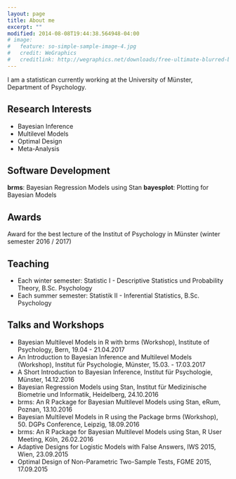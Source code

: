 ```yaml
---
layout: page
title: About me
excerpt: ""
modified: 2014-08-08T19:44:38.564948-04:00
# image:
#   feature: so-simple-sample-image-4.jpg
#   credit: WeGraphics
#   creditlink: http://wegraphics.net/downloads/free-ultimate-blurred-background-pack/
---
```


I am a statistican currently working at the University of Münster, Department of Psychology.

## Research Interests

* Bayesian Inference
* Multilevel Models
* Optimal Design
* Meta-Analysis

## Software Development

**brms**: Bayesian Regression Models using Stan
**bayesplot**: Plotting for Bayesian Models

## Awards

Award for the best lecture of the Institut of Psychology in Münster (winter semester 2016 / 2017) 

## Teaching

* Each winter semester: Statistic I - Descriptive Statistics und Probability Theory, B.Sc. Psychology
* Each summer semester: Statistik II - Inferential Statistics, B.Sc. Psychology

## Talks and Workshops

* Bayesian Multilevel Models in R with brms (Workshop), Institute of Psychology, Bern, 19.04 - 21.04.2017
* An Introduction to Bayesian Inference and Multilevel Models (Workshop), Institut für Psychologie, Münster, 15.03. - 17.03.2017
* A Short Introduction to Bayesian Inference, Institut für Psychologie, Münster, 14.12.2016
* Bayesian Regression Models using Stan, Institut für Medizinische Biometrie und Informatik, Heidelberg, 24.10.2016
* brms: An R Package for Bayesian Multilevel Models using Stan, eRum, Poznan, 13.10.2016 
* Bayesian Multilevel Models in R using the Package brms (Workshop), 50. DGPs Conference, Leipzig, 18.09.2016
* brms: An R Package for Bayesian Multilevel Models using Stan, R User Meeting, Köln, 26.02.2016
* Adaptive Designs for Logistic Models with False Answers, IWS 2015, Wien, 23.09.2015
* Optimal Design of Non-Parametric Two-Sample Tests, FGME 2015, 17.09.2015
